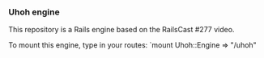 ### Uhoh engine  

This repository is a Rails engine based on the RailsCast #277 video.

To mount this engine, type in your routes: 
`mount Uhoh::Engine => "/uhoh"